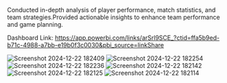 Conducted in-depth analysis of player performance, match statistics, and team strategies.Provided actionable insights to enhance team performance and game planning.


Dashboard Link:
https://app.powerbi.com/links/arSrl9SCE_?ctid=ffa5b9ed-b71c-4988-a7bb-e19b0f3c0030&pbi_source=linkShare

![Screenshot 2024-12-22 182409](https://github.com/user-attachments/assets/116e6763-8c2e-4cb0-ba72-c8c9e9ba7810)
![Screenshot 2024-12-22 182254](https://github.com/user-attachments/assets/047fc588-ba28-415a-ad17-9ce7536f5291)
![Screenshot 2024-12-22 182236](https://github.com/user-attachments/assets/2573d8bc-e738-4f00-b50d-b10e617aabf9)
![Screenshot 2024-12-22 182142](https://github.com/user-attachments/assets/7435e215-251e-4625-b93b-7637252a728c)
![Screenshot 2024-12-22 182125](https://github.com/user-attachments/assets/384eccd5-54fd-4b1a-a1ff-13371e8a2dcc)
![Screenshot 2024-12-22 182114](https://github.com/user-attachments/assets/41b6bf22-c5c4-4fca-a597-d419817c347b)


